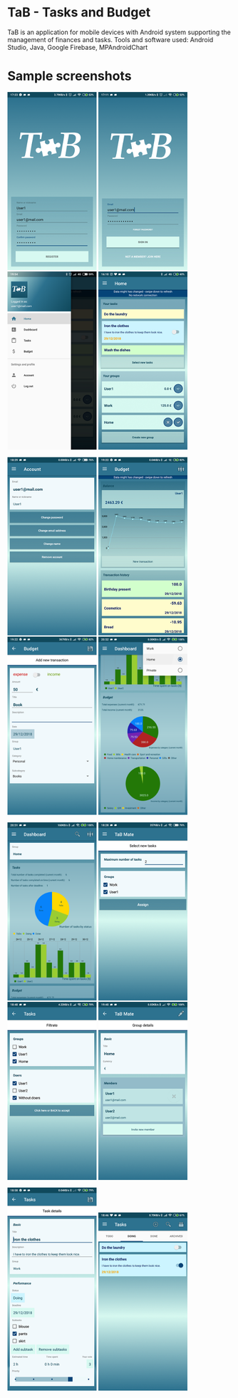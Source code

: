 # TaB - Tasks and Budget
TaB is an application for mobile devices with Android system supporting the management of finances and tasks.
Tools and software used: Android Studio, Java, Google Firebase, MPAndroidChart

# Sample screenshots
<p>
<img src="https://github.com/Budziaszek/Application-supporting-the-management-of-finances-and-tasks/blob/master/screenshots/register.png" alt="Register" width="200">
<img src="https://github.com/Budziaszek/Application-supporting-the-management-of-finances-and-tasks/blob/master/screenshots/login.png" alt="Login" width="200">
<img src="https://github.com/Budziaszek/Application-supporting-the-management-of-finances-and-tasks/blob/master/screenshots/menu.png" alt="Menu" width="200">
<img src="https://github.com/Budziaszek/Application-supporting-the-management-of-finances-and-tasks/blob/master/screenshots/main_page.png" alt="MainPage" width="200">
</p>
<p>
<img src="https://github.com/Budziaszek/Application-supporting-the-management-of-finances-and-tasks/blob/master/screenshots/account.png" alt="Account" width="200">
<img src="https://github.com/Budziaszek/Application-supporting-the-management-of-finances-and-tasks/blob/master/screenshots/budget.png" alt="Budget" width="200">
<img src="https://github.com/Budziaszek/Application-supporting-the-management-of-finances-and-tasks/blob/master/screenshots/transaction.png" alt="Transaction" width="200">
<img src="https://github.com/Budziaszek/Application-supporting-the-management-of-finances-and-tasks/blob/master/screenshots/charts_1.png" alt="Charts" width="200">
</p>
<p>
<img src="https://github.com/Budziaszek/Application-supporting-the-management-of-finances-and-tasks/blob/master/screenshots/charts_2.png" alt="Charts" width="200">
<img src="https://github.com/Budziaszek/Application-supporting-the-management-of-finances-and-tasks/blob/master/screenshots/assign.png" alt="Assign" width="200">
<img src="https://github.com/Budziaszek/Application-supporting-the-management-of-finances-and-tasks/blob/master/screenshots/filtrate.png" alt="Filtrate" width="200">
<img src="https://github.com/Budziaszek/Application-supporting-the-management-of-finances-and-tasks/blob/master/screenshots/group.png" alt="Group" width="200">
</p>
<p>
<img src="https://github.com/Budziaszek/Application-supporting-the-management-of-finances-and-tasks/blob/master/screenshots/task_edit.png" alt="Task edit" width="200">
<img src="https://github.com/Budziaszek/Application-supporting-the-management-of-finances-and-tasks/blob/master/screenshots/tasks.png" alt="Tasks" width="200">
</p>
